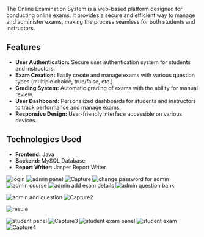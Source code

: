 The Online Examination System is a web-based platform designed for conducting online exams. It provides a secure and efficient way to manage and administer exams, making the process seamless for both students and instructors.

## Features

- **User Authentication:** Secure user authentication system for students and instructors.
- **Exam Creation:** Easily create and manage exams with various question types (multiple choice, true/false, etc.).
- **Grading System:** Automatic grading of exams with the ability for manual review.
- **User Dashboard:** Personalized dashboards for students and instructors to track performance and manage exams.
- **Responsive Design:** User-friendly interface accessible on various devices.

## Technologies Used

- **Frontend:** Java 
- **Backend:** MySQL Database
- **Report Writer:** Jasper Report Writer


![login](https://github.com/HarshadFate/Online-Examination-System/assets/69624970/cd7f4ce8-4c10-408b-826c-391a92b4922a)
![admin panel](https://github.com/HarshadFate/Online-Examination-System/assets/69624970/a4bf7579-6d96-4dcb-be99-53022c4bd807)
![Capture](https://github.com/HarshadFate/Online-Examination-System/assets/69624970/dae65dc6-2e31-458d-917c-b29c81a04898)
![change password for admin](https://github.com/HarshadFate/Online-Examination-System/assets/69624970/dc08a078-3678-4c41-8c6f-d587fd0df979)
![admin course](https://github.com/HarshadFate/Online-Examination-System/assets/69624970/ae2083a7-0991-4b87-90e1-46fe123cacfe)
![admin add exam details](https://github.com/HarshadFate/Online-Examination-System/assets/69624970/9993dd86-1f0e-4064-9677-65bd57a924e8)
![admin question bank](https://github.com/HarshadFate/Online-Examination-System/assets/69624970/75a6649f-a3ea-4c49-8ebd-5bb5fe21f817)

![admin add question](https://github.com/HarshadFate/Online-Examination-System/assets/69624970/13e3bf6e-b568-4ae9-8abc-66ee563a4ca2)
![Capture2](https://github.com/HarshadFate/Online-Examination-System/assets/69624970/9cab1792-d54c-4143-b42f-b3523eb05796)

![resule](https://github.com/HarshadFate/Online-Examination-System/assets/69624970/15b79a55-306a-4e84-806a-4b3f26db6fc7)

![student panel](https://github.com/HarshadFate/Online-Examination-System/assets/69624970/38e49f44-b12f-486a-9517-2374a632bb85)
![Capture3](https://github.com/HarshadFate/Online-Examination-System/assets/69624970/da5e6c12-6232-4add-877a-3f0e243a8ed2)
![student exam panel](https://github.com/HarshadFate/Online-Examination-System/assets/69624970/c7c31945-d13a-4044-b662-3346495fe2a2)
![student exam](https://github.com/HarshadFate/Online-Examination-System/assets/69624970/79487272-17b9-4b30-9405-e104adffa9e6)
![Capture4](https://github.com/HarshadFate/Online-Examination-System/assets/69624970/c93d584c-9adb-45ad-9b27-050b97773a2a)
